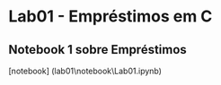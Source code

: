 # Lab01 - Empréstimos em C

## Notebook 1 sobre Empréstimos

[notebook] (lab01\notebook\Lab01.ipynb)